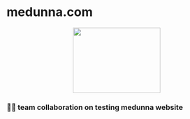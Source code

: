 # medunna.com 
<div align="center">
<img src="https://media2.giphy.com/media/26tn33aiTi1jkl6H6/giphy.gif?cid=ecf05e47sce8prw2bron6d3ntzeh9a1c8oqv4vho9rxw4aha&rid=giphy.gif&ct=g" width="200" height="150"/>
</div>




### :man_technologist: team collaboration on testing medunna website
